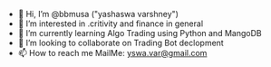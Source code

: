 - 👋 Hi, I’m @bbmusa ("yashaswa varshney")
- 👀 I’m interested in .critivity and finance in general 
- 🌱 I’m currently learning Algo Trading using Python and MangoDB
- 💞️ I’m looking to collaborate on Trading Bot declopment
- 📫 How to reach me MailMe: yswa.var@gmail.com
